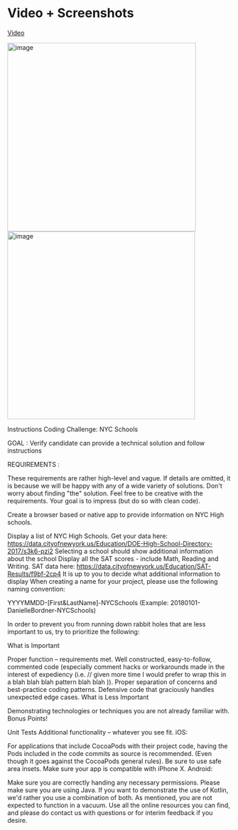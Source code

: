 # Video + Screenshots
[Video](https://drive.google.com/file/d/1H0CoMtLYncs2nRJktXSqdrkQRsdN6LJO/view?usp=drive_link)

<img width="424" alt="image" src="https://github.com/amberhasan/20230712-AmberHasan-NYCSchools/assets/12038406/528e7d5b-51fa-499b-8091-662438cc19e8">
<img width="422" alt="image" src="https://github.com/amberhasan/20230712-AmberHasan-NYCSchools/assets/12038406/59bbe9f6-5d52-4054-b17e-ef2b5ec40a66">


Instructions
Coding Challenge: NYC Schools

GOAL : Verify candidate can provide a technical solution and follow instructions

REQUIREMENTS :

These requirements are rather high-level and vague. If details are omitted, it is because we will be happy with any of a wide variety of solutions. Don't worry about finding "the" solution. Feel free to be creative with the requirements. Your goal is to impress (but do so with clean code).

Create a browser based or native app to provide information on NYC High schools.

Display a list of NYC High Schools.
Get your data here: https://data.cityofnewyork.us/Education/DOE-High-School-Directory-2017/s3k6-pzi2
Selecting a school should show additional information about the school
Display all the SAT scores - include Math, Reading and Writing.
SAT data here: https://data.cityofnewyork.us/Education/SAT-Results/f9bf-2cp4
It is up to you to decide what additional information to display
When creating a name for your project, please use the following naming convention:

YYYYMMDD-[First&LastName]-NYCSchools (Example: 20180101-DanielleBordner-NYCSchools)

In order to prevent you from running down rabbit holes that are less important to us, try to prioritize the following:

What is Important

Proper function – requirements met.
Well constructed, easy-to-follow, commented code (especially comment hacks or workarounds made in the interest of expediency (i.e. // given more time I would prefer to wrap this in a blah blah blah pattern blah blah )).
Proper separation of concerns and best-practice coding patterns.
Defensive code that graciously handles unexpected edge cases.
What is Less Important

Demonstrating technologies or techniques you are not already familiar with.
Bonus Points!

Unit Tests
Additional functionality – whatever you see fit.
iOS:

For applications that include CocoaPods with their project code, having the Pods included in the code commits as source is recommended. (Even though it goes against the CocoaPods general rules).
Be sure to use safe area insets.
Make sure your app is compatible with iPhone X.
Android:

Make sure you are correctly handing any necessary permissions.
Please make sure you are using Java. If you want to demonstrate the use of Kotlin, we'd rather you use a combination of both.
As mentioned, you are not expected to function in a vacuum. Use all the online resources you can find, and please do contact us with questions or for interim feedback if you desire.
